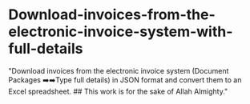 # Download-invoices-from-the-electronic-invoice-system-with-full-details
"Download invoices from the electronic invoice system (Document Packages ➡️➡️Type full details) in JSON format and convert them to an Excel spreadsheet. ## This work is for the sake of Allah Almighty."

